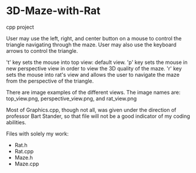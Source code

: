 # 3D-Maze-with-Rat

cpp project

User may use the left, right, and center button on a mouse to control the triangle navigating through the maze.
User may also use the keyboard arrows to control the triangle.

't' key sets the mouse into top view: default view.
'p' key sets the mouse in new perspective view in order to view the 3D quality of the maze.
'r' key sets the mouse into rat's view and allows the user to navigate the maze from the perspective of the triangle. 

There are image examples of the different views. The image names are: top_view.png, perspective_view.png, and rat_view.png


Most of Graphics.cpp, though not all, was given under the direction of professor Bart Stander, so that file will not be a good indicator of my coding abilities. 

Files with solely my work:
  - Rat.h
  - Rat.cpp
  - Maze.h
  - Maze.cpp

